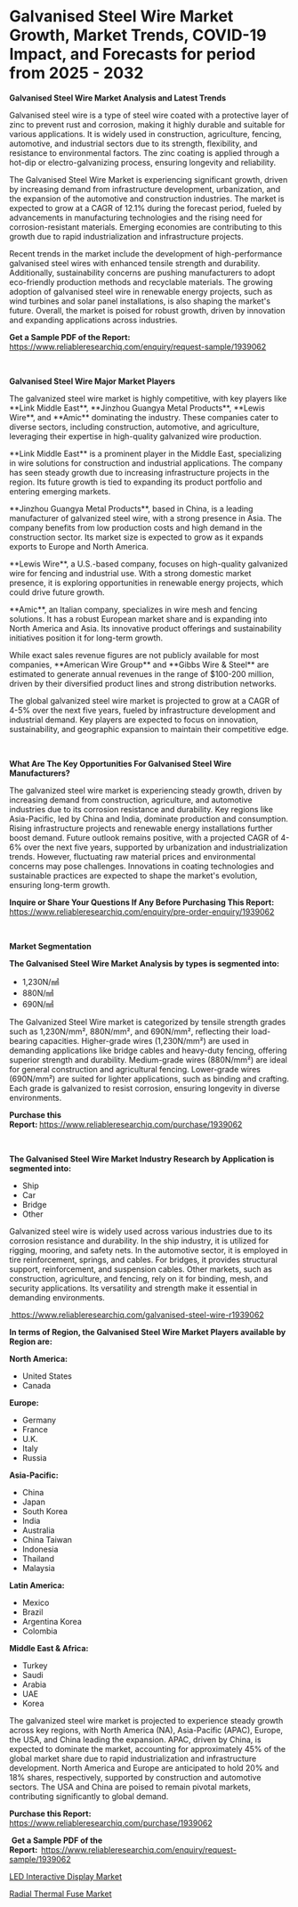 <p><h1>Galvanised Steel Wire Market Growth, Market Trends, COVID-19 Impact, and Forecasts for period from 2025 - 2032</h1></p><p><strong>Galvanised Steel Wire Market Analysis and Latest Trends</strong></p>
<p><p>Galvanised steel wire is a type of steel wire coated with a protective layer of zinc to prevent rust and corrosion, making it highly durable and suitable for various applications. It is widely used in construction, agriculture, fencing, automotive, and industrial sectors due to its strength, flexibility, and resistance to environmental factors. The zinc coating is applied through a hot-dip or electro-galvanizing process, ensuring longevity and reliability.</p><p>The Galvanised Steel Wire Market is experiencing significant growth, driven by increasing demand from infrastructure development, urbanization, and the expansion of the automotive and construction industries. The market is expected to grow at a CAGR of 12.1% during the forecast period, fueled by advancements in manufacturing technologies and the rising need for corrosion-resistant materials. Emerging economies are contributing to this growth due to rapid industrialization and infrastructure projects.</p><p>Recent trends in the market include the development of high-performance galvanised steel wires with enhanced tensile strength and durability. Additionally, sustainability concerns are pushing manufacturers to adopt eco-friendly production methods and recyclable materials. The growing adoption of galvanised steel wire in renewable energy projects, such as wind turbines and solar panel installations, is also shaping the market's future. Overall, the market is poised for robust growth, driven by innovation and expanding applications across industries.</p></p>
<p><strong>Get a Sample PDF of the Report:&nbsp;</strong> <a href="https://www.reliableresearchiq.com/enquiry/request-sample/1939062?utm_campaign=904&utm_medium=2&utm_source=Github&utm_content=ia&utm_term=25012025&utm_id=galvanised-steel-wire">https://www.reliableresearchiq.com/enquiry/request-sample/1939062</a></p>
<p>&nbsp;</p>
<p><strong>Galvanised Steel Wire Major Market Players</strong></p>
<p><p>The galvanized steel wire market is highly competitive, with key players like **Link Middle East**, **Jinzhou Guangya Metal Products**, **Lewis Wire**, and **Amic** dominating the industry. These companies cater to diverse sectors, including construction, automotive, and agriculture, leveraging their expertise in high-quality galvanized wire production.</p><p>**Link Middle East** is a prominent player in the Middle East, specializing in wire solutions for construction and industrial applications. The company has seen steady growth due to increasing infrastructure projects in the region. Its future growth is tied to expanding its product portfolio and entering emerging markets.</p><p>**Jinzhou Guangya Metal Products**, based in China, is a leading manufacturer of galvanized steel wire, with a strong presence in Asia. The company benefits from low production costs and high demand in the construction sector. Its market size is expected to grow as it expands exports to Europe and North America.</p><p>**Lewis Wire**, a U.S.-based company, focuses on high-quality galvanized wire for fencing and industrial use. With a strong domestic market presence, it is exploring opportunities in renewable energy projects, which could drive future growth.</p><p>**Amic**, an Italian company, specializes in wire mesh and fencing solutions. It has a robust European market share and is expanding into North America and Asia. Its innovative product offerings and sustainability initiatives position it for long-term growth.</p><p>While exact sales revenue figures are not publicly available for most companies, **American Wire Group** and **Gibbs Wire & Steel** are estimated to generate annual revenues in the range of $100-200 million, driven by their diversified product lines and strong distribution networks.</p><p>The global galvanized steel wire market is projected to grow at a CAGR of 4-5% over the next five years, fueled by infrastructure development and industrial demand. Key players are expected to focus on innovation, sustainability, and geographic expansion to maintain their competitive edge.</p></p>
<p>&nbsp;</p>
<p><strong>What Are The Key Opportunities For Galvanised Steel Wire Manufacturers?</strong></p>
<p><p>The galvanized steel wire market is experiencing steady growth, driven by increasing demand from construction, agriculture, and automotive industries due to its corrosion resistance and durability. Key regions like Asia-Pacific, led by China and India, dominate production and consumption. Rising infrastructure projects and renewable energy installations further boost demand. Future outlook remains positive, with a projected CAGR of 4-6% over the next five years, supported by urbanization and industrialization trends. However, fluctuating raw material prices and environmental concerns may pose challenges. Innovations in coating technologies and sustainable practices are expected to shape the market's evolution, ensuring long-term growth.</p></p>
<p><strong>Inquire or Share Your Questions If Any Before Purchasing This Report:</strong> <a href="https://www.reliableresearchiq.com/enquiry/pre-order-enquiry/1939062?utm_campaign=904&utm_medium=2&utm_source=Github&utm_content=ia&utm_term=25012025&utm_id=galvanised-steel-wire">https://www.reliableresearchiq.com/enquiry/pre-order-enquiry/1939062</a></p>
<p>&nbsp;</p>
<p><strong>Market Segmentation</strong></p>
<p><strong>The Galvanised Steel Wire Market Analysis by types is segmented into:</strong></p>
<p><ul><li>1,230N/㎟</li><li>880N/㎟</li><li>690N/㎟</li></ul></p>
<p><p>The Galvanized Steel Wire market is categorized by tensile strength grades such as 1,230N/mm², 880N/mm², and 690N/mm², reflecting their load-bearing capacities. Higher-grade wires (1,230N/mm²) are used in demanding applications like bridge cables and heavy-duty fencing, offering superior strength and durability. Medium-grade wires (880N/mm²) are ideal for general construction and agricultural fencing. Lower-grade wires (690N/mm²) are suited for lighter applications, such as binding and crafting. Each grade is galvanized to resist corrosion, ensuring longevity in diverse environments.</p></p>
<p><strong>Purchase this Report:&nbsp;</strong><a href="https://www.reliableresearchiq.com/purchase/1939062?utm_campaign=904&utm_medium=2&utm_source=Github&utm_content=ia&utm_term=25012025&utm_id=galvanised-steel-wire">https://www.reliableresearchiq.com/purchase/1939062</a></p>
<p>&nbsp;</p>
<p><strong>The Galvanised Steel Wire Market Industry Research by Application is segmented into:</strong></p>
<p><ul><li>Ship</li><li>Car</li><li>Bridge</li><li>Other</li></ul></p>
<p><p>Galvanized steel wire is widely used across various industries due to its corrosion resistance and durability. In the ship industry, it is utilized for rigging, mooring, and safety nets. In the automotive sector, it is employed in tire reinforcement, springs, and cables. For bridges, it provides structural support, reinforcement, and suspension cables. Other markets, such as construction, agriculture, and fencing, rely on it for binding, mesh, and security applications. Its versatility and strength make it essential in demanding environments.</p></p>
<p><a href="https://www.reliableresearchiq.com/galvanised-steel-wire-r1939062?utm_campaign=904&utm_medium=2&utm_source=Github&utm_content=ia&utm_term=25012025&utm_id=galvanised-steel-wire">&nbsp;https://www.reliableresearchiq.com/galvanised-steel-wire-r1939062</a></p>
<p><strong>In terms of Region, the Galvanised Steel Wire Market Players available by Region are:</strong></p>
<p>
    <p> <strong> North America: </strong>
        <ul>
            <li>United States</li>
            <li>Canada</li>
        </ul>
        </p> 
    <p> <strong> Europe: </strong>
        <ul>
            <li>Germany</li>
            <li>France</li>
            <li>U.K.</li>
            <li>Italy</li>
            <li>Russia</li>
        </ul>
        </p> 
    <p> <strong> Asia-Pacific: </strong>
        <ul>
            <li>China</li>
            <li>Japan</li>
            <li>South Korea</li>
            <li>India</li>
            <li>Australia</li>
            <li>China Taiwan</li>
            <li>Indonesia</li>
            <li>Thailand</li>
            <li>Malaysia</li>
        </ul>
        </p> 
    <p> <strong> Latin America: </strong>
        <ul>
            <li>Mexico</li>
            <li>Brazil</li>
            <li>Argentina Korea</li>
            <li>Colombia</li>
        </ul>
        </p> 
    <p> <strong> Middle East & Africa: </strong>
        <ul>
            <li>Turkey</li>
            <li>Saudi</li>
            <li>Arabia</li>
            <li>UAE</li>
            <li>Korea</li>
        </ul>
    </p>
    </p>
<p><p>The galvanized steel wire market is projected to experience steady growth across key regions, with North America (NA), Asia-Pacific (APAC), Europe, the USA, and China leading the expansion. APAC, driven by China, is expected to dominate the market, accounting for approximately 45% of the global market share due to rapid industrialization and infrastructure development. North America and Europe are anticipated to hold 20% and 18% shares, respectively, supported by construction and automotive sectors. The USA and China are poised to remain pivotal markets, contributing significantly to global demand.</p></p>
<p><strong>Purchase this Report: </strong><a href="https://www.reliableresearchiq.com/purchase/1939062?utm_campaign=904&utm_medium=2&utm_source=Github&utm_content=ia&utm_term=25012025&utm_id=galvanised-steel-wire">https://www.reliableresearchiq.com/purchase/1939062</a></p>
<p>&nbsp;<strong>Get a Sample PDF of the Report:&nbsp;&nbsp;</strong><a href="https://www.reliableresearchiq.com/enquiry/request-sample/1939062?utm_campaign=904&utm_medium=2&utm_source=Github&utm_content=ia&utm_term=25012025&utm_id=galvanised-steel-wire">https://www.reliableresearchiq.com/enquiry/request-sample/1939062</a></p>
<p><strong></strong></p>
<p><p><a href="https://github.com/namvartiffer/Market-Research-Report-List-1/blob/main/led-interactive-display-market.md?utm_campaign=904&utm_medium=2&utm_source=Github&utm_content=ia&utm_term=25012025&utm_id=galvanised-steel-wire">LED Interactive Display Market</a></p><p><a href="https://github.com/lynlynyusay/Market-Research-Report-List-1/blob/main/radial-thermal-fuse-market.md?utm_campaign=904&utm_medium=2&utm_source=Github&utm_content=ia&utm_term=25012025&utm_id=galvanised-steel-wire">Radial Thermal Fuse Market</a></p></p>